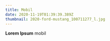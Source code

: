 ```yaml
---
title: Mobil
date: 2020-11-19T01:39:39.389Z
thumbnail: 2020-ford-mustang_100711277_l.jpg
---
```

<!--StartFragment-->

**Lorem Ipsum** mobil

<!--EndFragment-->